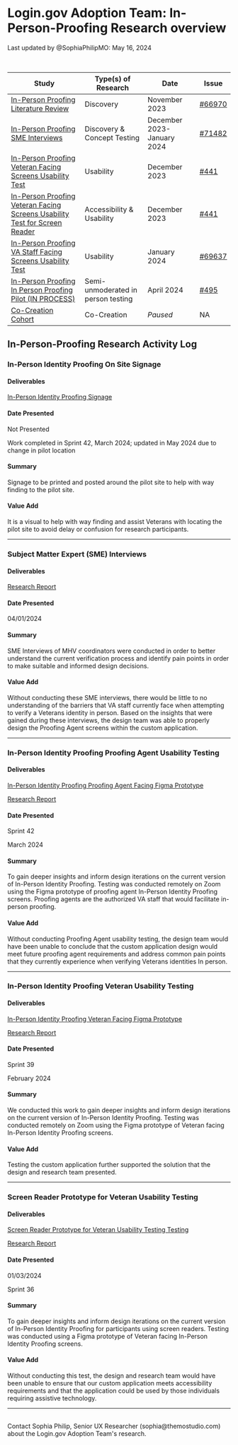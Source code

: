 # Login.gov Adoption Team: In-Person-Proofing Research overview
Last updated by @SophiaPhilipMO: May 16, 2024

<br>

| Study | Type(s) of Research | Date | Issue |
| ----- | ------------------- | ---- | ----- |
| [In-Person Proofing Literature Review](https://github.com/department-of-veterans-affairs/va.gov-team/blob/master/products/login.gov-adoption/in-person-proofing/research/In-Person%20Identity%20Proofing%20Literature%20Review_11.9.2023.md)|Discovery | November 2023 | [#66970](https://app.zenhub.com/workspaces/logingov-adoption-team-632280b31e745000136a61fc/issues/gh/department-of-veterans-affairs/va.gov-team/66970)|
|[In-Person Proofing SME Interviews](https://github.com/department-of-veterans-affairs/va.gov-team/tree/master/products/login.gov-adoption/in-person-proofing/research/2023-12-in-person-proofing-pilot-SME%20Interviews) | Discovery & Concept Testing | December 2023-January 2024 | [#71482](https://app.zenhub.com/workspaces/logingov-adoption-team-632280b31e745000136a61fc/issues/gh/department-of-veterans-affairs/va.gov-team/71482)|
| [In-Person Proofing Veteran Facing Screens Usability Test](https://github.com/department-of-veterans-affairs/va.gov-team/tree/master/products/login.gov-adoption/research/IPP%20Usability%20Testing/2023-12-in-person-proofing-pilot-Veteran-usability-test) | Usability | December 2023 | [#441](https://app.zenhub.com/workspaces/logingov-adoption-team-632280b31e745000136a61fc/issues/gh/department-of-veterans-affairs/va.gov-research-repository/441)|
| [In-Person Proofing Veteran Facing Screens Usability Test for Screen Reader](https://github.com/department-of-veterans-affairs/va.gov-team/blob/master/products/login.gov-adoption/research/IPP%20Usability%20Testing/P15%20Conversation%20Guide.md) | Accessibility & Usability | December 2023 | [#441](https://app.zenhub.com/workspaces/logingov-adoption-team-632280b31e745000136a61fc/issues/gh/department-of-veterans-affairs/va.gov-research-repository/441)|
| [In-Person Proofing VA Staff Facing Screens Usability Test](https://github.com/department-of-veterans-affairs/va.gov-team/tree/master/products/login.gov-adoption/research/IPP%20Usability%20Testing/2024-1-in-person-proofing-pilot-proofing-agent-usability-test) | Usability | January 2024 | [#69637](https://app.zenhub.com/workspaces/logingov-adoption-team-632280b31e745000136a61fc/issues/gh/department-of-veterans-affairs/va.gov-team/69637)
| [In-Person Proofing In Person Proofing Pilot (IN PROCESS)](https://github.com/department-of-veterans-affairs/va.gov-team/tree/master/products/login.gov-adoption/in-person-proofing/research/2024-03-Secure%20Sign%20In%20Transition%20Team-In-Person%20Proofing_Pilot) | Semi-unmoderated in person testing| April 2024 | [#495](https://app.zenhub.com/workspaces/logingov-adoption-team-632280b31e745000136a61fc/issues/gh/department-of-veterans-affairs/va.gov-research-repository/495)
| [Co-Creation Cohort](https://github.com/department-of-veterans-affairs/va.gov-team/tree/master/products/login.gov-adoption/research/Co-Creation%20Cohort) | Co-Creation | *Paused* | NA




## In-Person-Proofing Research Activity Log

### In-Person Identity Proofing On Site Signage


#### Deliverables

[In-Person Identity Proofing Signage ](https://www.figma.com/design/HdYyoAYefTSyHNjVuUdT2I/IPP-Pilot-Materials?node-id=2%3A325&t=xxBcZWXuSmgi1OEK-1)

#### Date Presented 

Not Presented

Work completed in Sprint 42, March 2024; updated in May 2024 due to change in pilot location

#### Summary

Signage to be printed and posted around the pilot site to help with way finding to the pilot site.

 
#### Value Add

It is a visual to help with way finding and assist Veterans with locating the pilot site to avoid delay or confusion for research participants. 

---

### Subject Matter Expert (SME) Interviews 

#### Deliverables

[Research Report ](https://github.com/department-of-veterans-affairs/va.gov-team/blob/master/products/login.gov-adoption/in-person-proofing/research/2023-12-in-person-proofing-pilot-SME%20Interviews/2023-12-in-person-proofing-pilot-SME%20Interviews-Research%20Findings.md)

#### Date Presented 

04/01/2024

#### Summary 

SME Interviews of MHV coordinators were conducted in order to better understand the current verification process and identify pain points in order to make suitable and informed design decisions.

#### Value Add

Without conducting these SME interviews, there would be little to no understanding of the barriers that VA staff currently face when attempting to verify a Veterans identity in person. Based on the insights that were gained during these interviews, the design team was able to properly design the Proofing Agent screens within the custom application. 

---
### In-Person Identity Proofing Proofing Agent Usability Testing 

#### Deliverables 

[In-Person Identity Proofing Proofing Agent Facing Figma Prototype ](https://www.figma.com/design/zByOO6fHv5FJswiQtUYxia/02-2024-In-Person-Proofing-Proofing-Agent-Usability-Test?node-id=0%3A1&t=4VejCg1OHMzfXvZQ-1)

[Research Report ](https://github.com/department-of-veterans-affairs/va.gov-team/blob/master/products/login.gov-adoption/in-person-proofing/research/IPP%20Usability%20Testing%20Proofing%20Agent/2024-1-in-person-proofing-pilot-proofing-agent-usability-test/2024-1-in-person-proofing-pilot-proofing-agent-usability-test-research-report.md)
#### Date Presented 

Sprint 42

March 2024

#### Summary 

To gain deeper insights and inform design iterations on the current version of In-Person Identity Proofing. Testing was conducted remotely on Zoom using the Figma prototype of proofing agent In-Person Identity Proofing screens. Proofing agents are the authorized VA staff that would facilitate in-person proofing.

#### Value Add

Without conducting Proofing Agent usability testing, the design team would have been unable to conclude that the custom application design would meet future proofing agent requirements and address common pain points that they currently experience when verifying Veterans identities In person. 

---


### In-Person Identity Proofing Veteran Usability Testing

#### Deliverables

[In-Person Identity Proofing Veteran Facing Figma Prototype ](https://www.figma.com/design/8NZqFwgVI5RScTAnUjB1u0/12-2023-In-Person-Proofing-Veteran-Usability-Test?node-id=0%3A1&t=EhFWDudjA4eDtMDC-1)

[Research Report ](https://github.com/department-of-veterans-affairs/va.gov-team/blob/master/products/login.gov-adoption/in-person-proofing/research/IPP%20Usability%20Testing%20Veterans/2023-12-in-person-proofing-pilot-Veteran-usability-test/2023-12-in-person-proofing-Veteran-usability-test%20Research%20Report.MD)

#### Date Presented

Sprint 39

February 2024  

#### Summary 

We conducted this work to gain deeper insights and inform design iterations on the current version of In-Person Identity Proofing. Testing was conducted remotely on Zoom using the Figma prototype of Veteran facing In-Person Identity Proofing screens. 

#### Value Add

Testing the custom application further supported the solution that the design and research team presented. 

---

### Screen Reader Prototype for Veteran Usability Testing 

#### Deliverables 

[Screen Reader Prototype for Veteran Usability Testing Testing ](https://www.figma.com/file/PfrWKmxiQ5RjChwx6I18QE/IPP-Prototypes?type=design&node-id=0%3A1&mode=design&t=Xq5CarzZJjfYcBM4-1)

[Research Report ](https://github.com/department-of-veterans-affairs/va.gov-team/blob/master/products/login.gov-adoption/in-person-proofing/research/IPP%20Usability%20Testing%20Veterans/2023-12-in-person-proofing-pilot-Veteran-usability-test/2023-12-in-person-proofing-Veteran-usability-test%20Research%20Report.MD)

#### Date Presented

01/03/2024

Sprint 36

#### Summary

To gain deeper insights and inform design iterations on the current version of In-Person Identity Proofing for participants using screen readers. Testing was conducted using a Figma prototype of Veteran facing In-Person Identity Proofing screens. 

#### Value Add

Without conducting this test, the design and research team would have been unable to ensure that our custom application meets accessibility requirements and that the application could be used by those individuals requiring assistive technology. 

---


<br>
Contact Sophia Philip, Senior UX Researcher (sophia@themostudio.com) about the Login.gov Adoption Team's research.
